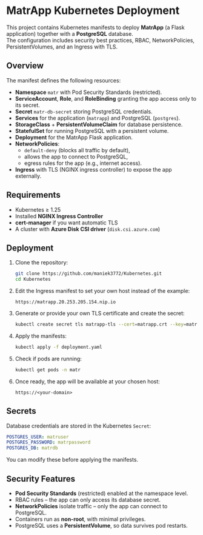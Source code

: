 # MatrApp Kubernetes Deployment

This project contains Kubernetes manifests to deploy **MatrApp** (a Flask application) together with a **PostgreSQL** database.  
The configuration includes security best practices, RBAC, NetworkPolicies, PersistentVolumes, and an Ingress with TLS.  

## Overview

The manifest defines the following resources:

- **Namespace** `matr` with Pod Security Standards (restricted).
- **ServiceAccount**, **Role**, and **RoleBinding** granting the app access only to its secret.
- **Secret** `matr-db-secret` storing PostgreSQL credentials.
- **Services** for the application (`matrapp`) and PostgreSQL (`postgres`).
- **StorageClass** + **PersistentVolumeClaim** for database persistence.
- **StatefulSet** for running PostgreSQL with a persistent volume.
- **Deployment** for the MatrApp Flask application.
- **NetworkPolicies**:
  - `default-deny` (blocks all traffic by default),
  - allows the app to connect to PostgreSQL,
  - egress rules for the app (e.g., internet access).
- **Ingress** with TLS (NGINX ingress controller) to expose the app externally.

## Requirements

- Kubernetes ≥ 1.25
- Installed **NGINX Ingress Controller**
- **cert-manager** if you want automatic TLS
- A cluster with **Azure Disk CSI driver** (`disk.csi.azure.com`)

## Deployment

1. Clone the repository:
   ```bash
   git clone https://github.com/maniek3772/Kubernetes.git
   cd Kubernetes
   ```

2. Edit the Ingress manifest to set your own host instead of the example:
   ```
   https://matrapp.20.253.205.154.nip.io
   ```

3. Generate or provide your own TLS certificate and create the secret:
   ```bash
   kubectl create secret tls matrapp-tls --cert=matrapp.crt --key=matrapp.key -n matr
   ```

4. Apply the manifests:
   ```bash
   kubectl apply -f deployment.yaml
   ```

5. Check if pods are running:
   ```bash
   kubectl get pods -n matr
   ```

6. Once ready, the app will be available at your chosen host:
   ```
   https://<your-domain>
   ```

## Secrets

Database credentials are stored in the Kubernetes `Secret`:
```yaml
POSTGRES_USER: matruser
POSTGRES_PASSWORD: matrpassword
POSTGRES_DB: matrdb
```

You can modify these before applying the manifests.

## Security Features

- **Pod Security Standards** (restricted) enabled at the namespace level.
- RBAC rules – the app can only access its database secret.
- **NetworkPolicies** isolate traffic – only the app can connect to PostgreSQL.
- Containers run as **non-root**, with minimal privileges.
- PostgreSQL uses a **PersistentVolume**, so data survives pod restarts.